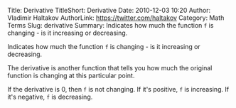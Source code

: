Title: Derivative
TitleShort: Derivative
Date: 2010-12-03 10:20
Author: Vladimir Haltakov
AuthorLink: https://twitter.com/haltakov
Category: Math Terms
Slug: derivative
Summary: Indicates how much the function `f` is changing - is it increasing or decreasing.

Indicates how much the function `f` is changing - is it increasing or decreasing.

The derivative is another function that tells you how much the original function is changing at this particular point.

If the derivative is 0, then `f` is not changing. If it's positive, `f` is increasing. If it's negative, `f` is decreasing.
